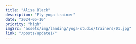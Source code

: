 ```yaml
---
title: "Alisa Black"
description: "Fly-yoga trainer"
date: "2024-05-10"
priority: "high"
imgSrc: "assets/img/landing/yoga-studio/trainers/01.jpg"
link: "/posts/update1/"
---
```

